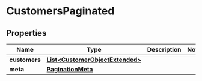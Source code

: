 

# CustomersPaginated


## Properties

| Name | Type | Description | Notes |
|------------ | ------------- | ------------- | -------------|
|**customers** | [**List&lt;CustomerObjectExtended&gt;**](CustomerObjectExtended.md) |  |  |
|**meta** | [**PaginationMeta**](PaginationMeta.md) |  |  |



